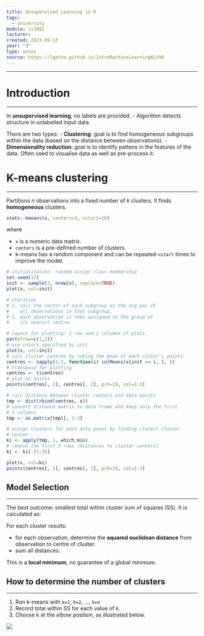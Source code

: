 ```yaml
---
title: Unsupervised Learning in R
tags:
  - university
module: cs3002
lecturer: 
created: 2023-09-13
year: "3"
type: notes
source: https://lgatto.github.io/IntroMachineLearningWithR
---
```

---
# Introduction
---
In **unsupervised learning**, no labels are provided.
    - Algorithm detects structure in unlabelled input data.

There are two types:
    - **Clustering**: goal is to find homogeneous subgroups within the data (based on the distance between observations).
    - **Dimensionality reduction**: goal is to identify pattens in the features of the data. Often used to visualise data as well as pre-process it.

# K-means clustering
---
Partitions $n$ observations into a fixed number of $k$ clusters. It finds **homogeneous** clusters.

```r
stats::kmeans(x, centers=3, nstart=10)
```

where
- `x` is a numeric data matrix.
- `centers` is a pre-defined number of clusters.
- k-means has a random component and can be repeated `nstart` times to improve the model.

```r
# initialisation: random assign class membership
set.seed(12)
init <- sample(3, nrow(x), replace=TRUE)
plot(x, col=init)

# iteration
# 1. calc the center of each subgroup as the avg pos of
#    all observations in that subgroup.
# 2. each observation is then assigned to the group of
#    its nearest centre.

# layout for plotting: 1 row and 2 columns of plots
par(mfrow=c(1,2))
# use colors specified by init
plot(x, col=init)
# calc cluster centres by taking the mean of each cluter's points
centres <- sapply(1:3, function(i) colMeans(x[init == i, ], ))
# transpose for plotting
centres <- t(centres)
# plot as points
points(centres[, 1], centres[, 2], pch=19, col=1:3)                  

# calc distance between cluster centers and data points
tmp <- dist(rbind(centres, x))
# convert distance matrix to data frame and keep only the first
# 3 columns
tmp <- as.matrix(tmp)[, 1:3]

# assign clusters for each data point by finding closest cluster
# center
ki <- apply(tmp, 1, which.min)
# remove the first 3 rows (distances to cluster centers)
ki <- ki[-(1:3)]

plot(x, col=ki)
points(centres[, 1], centres[, 2], pch=19, col=1:3)
```

## Model Selection
---
The best outcome: smallest total within cluster sum of squares (SS). It is calculated as:

For each cluster results:
- for each observation, determine the **squared euclidean distance** from observation to centre of cluster.
- sum all distances.

This is a **local minimum**, no guarantee of a global minimum.

## How to determine the number of clusters
---
1. Run k-means with `k=1`, `k=2`, …, `k=n`
2. Record total within SS for each value of k.
3. Choose k at the _elbow_ position, as illustrated below.

![](notes/general/content/assets/Screenshot%202023-09-13%20at%2014.51.06.png)

